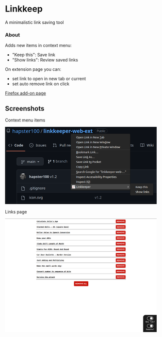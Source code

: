 # Linkkeep

A minimalistic link saving tool

### About

Adds new items in context menu:
- "Keep this": Save link
- "Show links": Review saved links

On extension page you can:
- set link to open in new tab or current
- set auto remove link on click

[Firefox add-on page](https://addons.mozilla.org/en-US/firefox/addon/linkkeeper/)

## Screenshots

Context menu items

<img src="/screenshots/context-menu.png" alt="Context menu" width="500"/>

Links page

<img src="/screenshots/ext-page.png" alt="Extension page" width="500"/>

